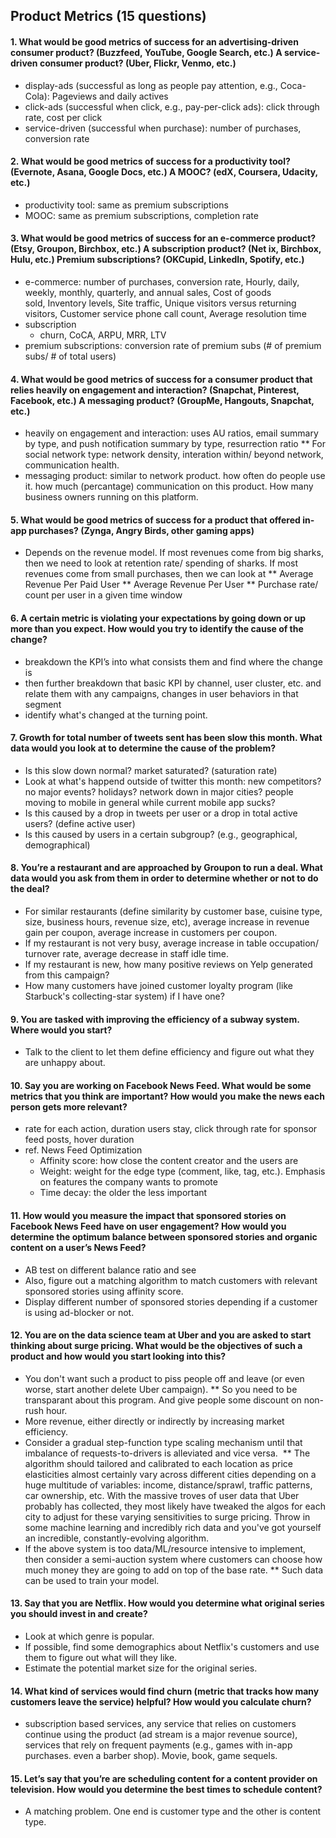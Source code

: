 ## Product Metrics (15 questions)

#### 1. What would be good metrics of success for an advertising-driven consumer product? (Buzzfeed, YouTube, Google Search, etc.) A service-driven consumer product? (Uber, Flickr, Venmo, etc.)
  * display-ads (successful as long as people pay attention, e.g., Coca-Cola): Pageviews and daily actives
  * click-ads (successful when click, e.g., pay-per-click ads): click through rate, cost per click
  * service-driven (successful when purchase): number of purchases, conversion rate
#### 2. What would be good metrics of success for a productivity tool? (Evernote, Asana, Google Docs, etc.) A MOOC? (edX, Coursera, Udacity, etc.)
  * productivity tool: same as premium subscriptions
  * MOOC: same as premium subscriptions, completion rate
#### 3. What would be good metrics of success for an e-commerce product? (Etsy, Groupon, Birchbox, etc.) A subscription product? (Net ix, Birchbox, Hulu, etc.) Premium subscriptions? (OKCupid, LinkedIn, Spotify, etc.) 
  * e-commerce: number of purchases, conversion rate, Hourly, daily, weekly, monthly, quarterly, and annual sales, Cost of goods sold, Inventory levels, Site traffic, Unique visitors versus returning visitors, Customer service phone call count, Average resolution time
  * subscription
    * churn, CoCA, ARPU, MRR, LTV
  * premium subscriptions: conversion rate of premium subs (# of premium subs/ # of total users)

#### 4. What would be good metrics of success for a consumer product that relies heavily on engagement and interaction? (Snapchat, Pinterest, Facebook, etc.) A messaging product? (GroupMe, Hangouts, Snapchat, etc.)
  * heavily on engagement and interaction: uses AU ratios, email summary by type, and push notification summary by type, resurrection ratio
    ** For social network type: network density, interation within/ beyond network, communication health.
  * messaging product: similar to network product. how often do people use it. how much (percantage) communication on this product. How many business owners running on this platform.
#### 5. What would be good metrics of success for a product that offered in-app purchases? (Zynga, Angry Birds, other gaming apps)
  * Depends on the revenue model. If most revenues come from big sharks, then we need to look at retention rate/ spending of sharks. If most revenues come from small purchases, then we can look at 
  ** Average Revenue Per Paid User
  ** Average Revenue Per User
  ** Purchase rate/ count per user in a given time window
#### 6. A certain metric is violating your expectations by going down or up more than you expect. How would you try to identify the cause of the change?
  * breakdown the KPI’s into what consists them and find where the change is
  * then further breakdown that basic KPI by channel, user cluster, etc. and relate them with any campaigns, changes in user behaviors in that segment
  * identify what's changed at the turning point.
#### 7. Growth for total number of tweets sent has been slow this month. What data would you look at to determine the cause of the problem?
  * Is this slow down normal? market saturated? (saturation rate)
  * Look at what's happend outside of twitter this month: new competitors? no major events? holidays? network down in major cities? people moving to mobile in general while current mobile app sucks?
  * Is this caused by a drop in tweets per user or a drop in total active users? (define active user)
  * Is this caused by users in a certain subgroup? (e.g., geographical, demographical)
#### 8. You’re a restaurant and are approached by Groupon to run a deal. What data would you ask from them in order to determine whether or not to do the deal?
  * For similar restaurants (define similarity by customer base, cuisine type, size, business hours, revenue size, etc), average increase in revenue gain per coupon, average increase in customers per coupon. 
  * If my restaurant is not very busy, average increase in table occupation/ turnover rate, average decrease in staff idle time.
  * If my restaurant is new, how many positive reviews on Yelp generated from this campaign?
  * How many customers have joined customer loyalty program (like Starbuck's collecting-star system) if I have one? 
#### 9. You are tasked with improving the efficiency of a subway system. Where would you start?
  * Talk to the client to let them define efficiency and figure out what they are unhappy about.
#### 10. Say you are working on Facebook News Feed. What would be some metrics that you think are important? How would you make the news each person gets more relevant?
  * rate for each action, duration users stay, click through rate for sponsor feed posts, hover duration
  * ref. News Feed Optimization
    * Affinity score: how close the content creator and the users are
    * Weight: weight for the edge type (comment, like, tag, etc.). Emphasis on features the company wants to promote
    * Time decay: the older the less important
#### 11. How would you measure the impact that sponsored stories on Facebook News Feed have on user engagement? How would you determine the optimum balance between sponsored stories and organic content on a user’s News Feed?
  * AB test on different balance ratio and see 
  * Also, figure out a matching algorithm to match customers with relevant sponsored stories using affinity score.
  * Display different number of sponsored stories depending if a customer is using ad-blocker or not.
#### 12. You are on the data science team at Uber and you are asked to start thinking about surge pricing. What would be the objectives of such a product and how would you start looking into this?
  * You don't want such a product to piss people off and leave (or even worse, start another delete Uber campaign).
  ** So you need to be transparant about this program. And give people some discount on non-rush hour.
  * More revenue, either directly or indirectly by increasing market efficiency.
  * Consider a gradual step-function type scaling mechanism until that imbalance of requests-to-drivers is alleviated and vice versa. 
  ** The algorithm should tailored and calibrated to each location as price elasticities almost certainly vary across different cities depending on a huge multitude of variables: income, distance/sprawl, traffic patterns, car ownership, etc. With the massive troves of user data that Uber probably has collected, they most likely have tweaked the algos for each city to adjust for these varying sensitivities to surge pricing. Throw in some machine learning and incredibly rich data and you've got yourself an incredible, constantly-evolving algorithm.  
  * If the above system is too data/ML/resource intensive to implement, then consider a semi-auction system where customers can choose how much money they are going to add on top of the base rate.
  ** Such data can be used to train your model.
  

#### 13. Say that you are Netflix. How would you determine what original series you should invest in and create?
  * Look at which genre is popular.
  * If possible, find some demographics about Netflix's customers and use them to figure out what will they like.
  * Estimate the potential market size for the original series.
#### 14. What kind of services would find churn (metric that tracks how many customers leave the service) helpful? How would you calculate churn?
  * subscription based services, any service that relies on customers continue using the product (ad stream is a major revenue source), services that rely on frequent payments (e.g., games with in-app purchases. even a barber shop). Movie, book, game sequels.
#### 15. Let’s say that you’re are scheduling content for a content provider on television. How would you determine the best times to schedule content?
  * A matching problem. One end is customer type and the other is content type.

